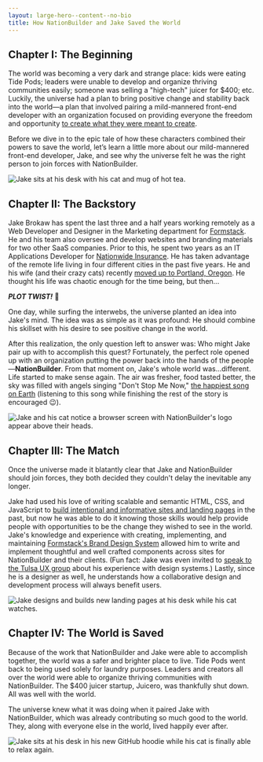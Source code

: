 ```yaml
---
layout: large-hero--content--no-bio
title: How NationBuilder and Jake Saved the World
---
```


## Chapter I: The Beginning

The world was becoming a very dark and strange place: kids were eating Tide Pods; leaders were unable to develop and organize thriving communities easily; someone was selling a "high-tech" juicer for $400; etc. Luckily, the universe had a plan to bring positive change and stability back into the world—a plan that involved pairing a mild-mannered front-end developer with an organization focused on providing everyone the freedom and opportunity <a href="https://nationbuilder.com/mission" target="_blank" md_>to create what they were meant to create</a>.

Before we dive in to the epic tale of how these characters combined their powers to save the world, let’s learn a little more about our mild-mannered front-end developer, Jake, and see why the universe felt he was the right person to join forces with NationBuilder.

<div class="margin-top-30 margin-bottom-50">
  <img src="{{ site.baseurl }}/nationbuilder/chapter-i.svg" alt="Jake sits at his desk with his cat and mug of hot tea.">
</div>

## Chapter II: The Backstory

Jake Brokaw has spent the last three and a half years working remotely as a Web Developer and Designer in the Marketing department for <a href="https://formstack.com" target="_blank" md_>Formstack</a>. He and his team also oversee and develop websites and branding materials for two other SaaS companies. Prior to this, he spent two years as an IT Applications Developer for <a href="https://www.nationwide.com/" target="_blank" md_>Nationwide Insurance</a>. He has taken advantage of the remote life living in four different cities in the past five years. He and his wife (and their crazy cats) recently <a href="/moving-to-the-northwest" target="_blank" md_>moved up to Portland, Oregon</a>. He thought his life was chaotic enough for the time being, but then...

_**PLOT TWIST!**_ 💨

One day, while surfing the interwebs, the universe planted an idea into Jake's mind. The idea was as simple as it was profound: He should combine his skillset with his desire to see positive change in the world.

After this realization, the only question left to answer was: Who might Jake pair up with to accomplish this quest? Fortunately, the perfect role opened up with an organization putting the power back into the hands of the people—**NationBuilder**. From that moment on, Jake's whole world was...different. Life started to make sense again. The air was fresher, food tasted better, the sky was filled with angels singing "Don't Stop Me Now," <a href="https://www.good.is/articles/happiest-song-on-earth" target="_blank" md_>the happiest song on Earth</a> (listening to this song while finishing the rest of the story is encouraged 😉).


<div class="margin-top-30 margin-bottom-50">
  <img src="{{ site.baseurl }}/nationbuilder/chapter-ii.svg" alt="Jake and his cat notice a browser screen with NationBuilder's logo appear above their heads.">
</div>

## Chapter III: The Match

Once the universe made it blatantly clear that Jake and NationBuilder should join forces, they both decided they couldn't delay the inevitable any longer.

Jake had used his love of writing scalable and semantic HTML, CSS, and JavaScript to <a href="/work" target="_blank" md_>build intentional and informative sites and landing pages</a> in the past, but now he was able to do it knowing those skills would help provide people with opportunities to be the change they wished to see in the world. Jake's knowledge and experience with creating, implementing, and maintaining <a href="https://formstack.com/brand/" target="_blank" md_>Formstack's Brand Design System</a> allowed him to write and implement thoughtful and well crafted components across sites for NationBuilder and their clients. (Fun fact: Jake was even invited to <a href="https://www.instagram.com/p/BaG8lvUlkcj/?taken-by=jacobrokaw" target="_blank" md_>speak to the Tulsa UX group</a> about his experience with design systems.) Lastly, since he is a designer as well, he understands how a collaborative design and development process will always benefit users.

<div class="margin-top-30 margin-bottom-50">
  <img src="{{ site.baseurl }}/nationbuilder/chapter-iii.svg" alt="Jake designs and builds new landing pages at his desk while his cat watches.">
</div>

## Chapter IV: The World is Saved

Because of the work that NationBuilder and Jake were able to accomplish together, the world was a safer and brighter place to live. Tide Pods went back to being used solely for laundry purposes. Leaders and creators all over the world were able to organize thriving communities with NationBuilder. The $400 juicer startup, Juicero, was thankfully shut down. All was well with the world.

The universe knew what it was doing when it paired Jake with NationBuilder, which was already contributing so much good to the world. They, along with everyone else in the world, lived happily ever after.

<div class="margin-top-30">
  <img src="{{ site.baseurl }}/nationbuilder/chapter-iv.svg" alt="Jake sits at his desk in his new GitHub hoodie while his cat is finally able to relax again.">
</div>
